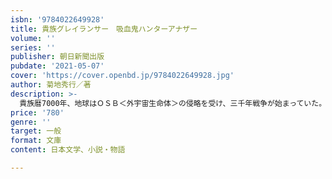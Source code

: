 ```yaml
---
isbn: '9784022649928'
title: 貴族グレイランサー　吸血鬼ハンターアナザー
volume: ''
series: ''
publisher: 朝日新聞出版
pubdate: '2021-05-07'
cover: 'https://cover.openbd.jp/9784022649928.jpg'
author: 菊地秀行／著
description: >-
  貴族暦7000年、地球はＯＳＢ＜外宇宙生命体＞の侵略を受け、三千年戦争が始まっていた。貴族最強の戦士にして辺境区管理官グレイランサーは、華々しい戦果を上げるも重傷を負い、人間に救われる。一方、枢密院では、ある陰謀が進行し……。『吸血鬼ハンターＤ』シリーズ初の姉妹編、待望の文庫化！
price: '780'
genre: ''
target: 一般
format: 文庫
content: 日本文学、小説・物語

---
```

